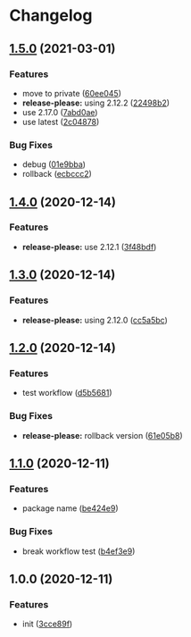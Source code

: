 # Changelog

## [1.5.0](https://www.github.com/rudywaltz/workflow-test/compare/v1.4.0...v1.5.0) (2021-03-01)


### Features

* move to private ([60ee045](https://www.github.com/rudywaltz/workflow-test/commit/60ee0455e2a3ee8677e86719068cac66b4ce5ba6))
* **release-please:** using 2.12.2 ([22498b2](https://www.github.com/rudywaltz/workflow-test/commit/22498b29995bfcb8a6d874338fcbcd5342e352c4))
* use 2.17.0 ([7abd0ae](https://www.github.com/rudywaltz/workflow-test/commit/7abd0aee87b05b66b2e1ffcac6282691479dd638))
* use latest ([2c04878](https://www.github.com/rudywaltz/workflow-test/commit/2c0487800dd98a17b84042a0cdab88ae143b2c03))


### Bug Fixes

* debug ([01e9bba](https://www.github.com/rudywaltz/workflow-test/commit/01e9bba024c6aecd517b0caf7fab98768eb1ed28))
* rollback ([ecbccc2](https://www.github.com/rudywaltz/workflow-test/commit/ecbccc2ff79c5334d9f5a4f881245fc1428535bd))

## [1.4.0](https://www.github.com/rudywaltz/workflow-test/compare/v1.3.0...v1.4.0) (2020-12-14)


### Features

* **release-please:** use 2.12.1 ([3f48bdf](https://www.github.com/rudywaltz/workflow-test/commit/3f48bdf047d80a9d3dc8ab21bdeaea74fcc4d188))

## [1.3.0](https://www.github.com/rudywaltz/workflow-test/compare/v1.2.0...v1.3.0) (2020-12-14)


### Features

* **release-please:** using 2.12.0 ([cc5a5bc](https://www.github.com/rudywaltz/workflow-test/commit/cc5a5bcc7332544f3a0bb174ab43787b6e0ca30b))

## [1.2.0](https://www.github.com/rudywaltz/workflow-test/compare/v1.1.0...v1.2.0) (2020-12-14)


### Features

* test workflow ([d5b5681](https://www.github.com/rudywaltz/workflow-test/commit/d5b56818cfcdae293e80f6b4c4cc9880a449d70f))


### Bug Fixes

* **release-please:** rollback version ([61e05b8](https://www.github.com/rudywaltz/workflow-test/commit/61e05b877f58742a592511259787cc1ba79fc8c2))

## [1.1.0](https://www.github.com/rudywaltz/workflow-test/compare/v1.0.0...v1.1.0) (2020-12-11)


### Features

* package name ([be424e9](https://www.github.com/rudywaltz/workflow-test/commit/be424e9c51a00452d637d244159f27706390137c))


### Bug Fixes

* break workflow test ([b4ef3e9](https://www.github.com/rudywaltz/workflow-test/commit/b4ef3e9bb9d38b28b2b275b6677d030b5ce8a54b))

## 1.0.0 (2020-12-11)


### Features

* init ([3cce89f](https://www.github.com/rudywaltz/workflow-test/commit/3cce89f52613cff25d0826a201ecf690c50e9510))
